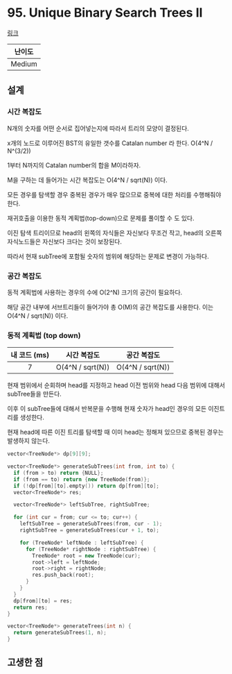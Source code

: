 # 95. Unique Binary Search Trees II

[링크](https://leetcode.com/problems/unique-binary-search-trees-ii/)

| 난이도 |
| :----: |
| Medium |

## 설계

### 시간 복잡도

N개의 숫자를 어떤 순서로 집어넣는지에 따라서 트리의 모양이 결정된다.

x개의 노드로 이루어진 BST의 유일한 갯수를 Catalan number 라 한다. O(4^N / N^(3/2))

1부터 N까지의 Catalan number의 합을 M이라하자.

M을 구하는 데 들어가는 시간 복잡도는 O(4^N / sqrt(N)) 이다.

모든 경우를 탐색할 경우 중복된 경우가 매우 많으므로 중복에 대한 처리를 수행해줘야 한다.

재귀호출을 이용한 동적 계획법(top-down)으로 문제를 풀이할 수 도 있다.

이진 탐색 트리이므로 head의 왼쪽의 자식들은 자신보다 무조건 작고, head의 오른쪽 자식노드들은 자신보다 크다는 것이 보장된다.

따라서 현재 subTree에 포함될 숫자의 범위에 해당하는 문제로 변경이 가능하다.

### 공간 복잡도

동적 계획법에 사용하는 경우의 수에 O(2^N) 크기의 공간이 필요하다.

해당 공간 내부에 서브트리들이 들어가야 총 O(M)의 공간 복잡도를 사용한다. 이는 O(4^N / sqrt(N)) 이다.

### 동적 계획법 (top down)

| 내 코드 (ms) |   시간 복잡도    |   공간 복잡도    |
| :----------: | :--------------: | :--------------: |
|      7       | O(4^N / sqrt(N)) | O(4^N / sqrt(N)) |

현재 범위에서 순회하며 head를 지정하고 head 이전 범위와 head 다음 범위에 대해서 subTree들을 만든다.

이후 이 subTree들에 대해서 반복문을 수행해 현재 숫자가 head인 경우의 모든 이진트리를 생성한다.

현재 head에 따른 이진 트리를 탐색할 때 이미 head는 정해져 있으므로 중복된 경우는 발생하지 않는다.

```cpp
vector<TreeNode*> dp[9][9];

vector<TreeNode*> generateSubTrees(int from, int to) {
  if (from > to) return {NULL};
  if (from == to) return {new TreeNode(from)};
  if (!dp[from][to].empty()) return dp[from][to];
  vector<TreeNode*> res;

  vector<TreeNode*> leftSubTree, rightSubTree;

  for (int cur = from; cur <= to; cur++) {
    leftSubTree = generateSubTrees(from, cur - 1);
    rightSubTree = generateSubTrees(cur + 1, to);

    for (TreeNode* leftNode : leftSubTree) {
      for (TreeNode* rightNode : rightSubTree) {
        TreeNode* root = new TreeNode(cur);
        root->left = leftNode;
        root->right = rightNode;
        res.push_back(root);
      }
    }
  }
  dp[from][to] = res;
  return res;
}

vector<TreeNode*> generateTrees(int n) {
  return generateSubTrees(1, n);
}
```

## 고생한 점
